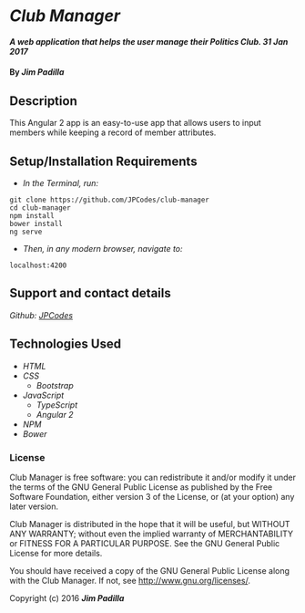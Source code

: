 # _Club Manager_

#### _A web application that helps the user manage their Politics Club. 31 Jan 2017_

#### By _**Jim Padilla**_

## Description

This Angular 2 app is an easy-to-use app that allows users to input members while keeping a record of member attributes.

## Setup/Installation Requirements

* _In the Terminal, run:_
```
git clone https://github.com/JPCodes/club-manager
cd club-manager
npm install
bower install
ng serve
```
* _Then, in any modern browser, navigate to:_
```
localhost:4200
```

## Support and contact details

_Github: [JPCodes](https://github.com/JPCodes)_

## Technologies Used

* _HTML_
* _CSS_
  * _Bootstrap_
* _JavaScript_
  * _TypeScript_
  * _Angular 2_
* _NPM_
* _Bower_

### License

Club Manager is free software: you can redistribute it and/or modify it under the terms of the GNU General Public License as published by the Free Software Foundation, either version 3 of the License, or (at your option) any later version.

Club Manager is distributed in the hope that it will be useful, but WITHOUT ANY WARRANTY; without even the implied warranty of MERCHANTABILITY or FITNESS FOR A PARTICULAR PURPOSE. See the GNU General Public License for more details.

You should have received a copy of the GNU General Public License along with the Club Manager. If not, see http://www.gnu.org/licenses/.

Copyright (c) 2016 **_Jim Padilla_**

